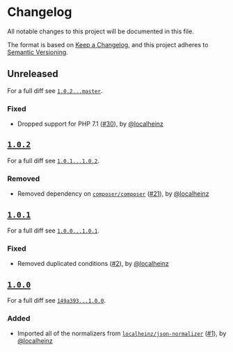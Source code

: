 # Changelog

All notable changes to this project will be documented in this file.

The format is based on [Keep a Changelog](https://keepachangelog.com/en/1.0.0/), and this project adheres to [Semantic Versioning](https://semver.org/spec/v2.0.0.html).

## Unreleased

For a full diff see [`1.0.2...master`][1.0.2...master].

### Fixed

* Dropped support for PHP 7.1 ([#30]), by [@localheinz]

## [`1.0.2`][1.0.2]

For a full diff see [`1.0.1...1.0.2`][1.0.1...1.0.2].

### Removed

* Removed dependency on [`composer/composer`](https://github.com/composer/composer) ([#21]), by [@localheinz]

## [`1.0.1`][1.0.1]

For a full diff see [`1.0.0...1.0.1`][1.0.0...1.0.1].

### Fixed

* Removed duplicated conditions ([#2]), by [@localheinz]

## [`1.0.0`][1.0.0]

For a full diff see [`149a393...1.0.0`][149a393...1.0.0].

### Added

* Imported all of the normalizers from [`localheinz/json-normalizer`](https://github.com/localheinz/composer-normalize/tree/dcf55c24e2dfa49f7be594bfe50aa3c636b84501) ([#1]), by [@localheinz]

[1.0.0]: https://github.com/localheinz/composer-json-normalizer/releases/tag/1.0.0
[1.0.1]: https://github.com/localheinz/composer-json-normalizer/releases/tag/1.0.1
[1.0.2]: https://github.com/localheinz/composer-json-normalizer/releases/tag/1.0.2

[149a393...1.0.0]: https://github.com/localheinz/composer-json-normalizer/compare/149a393...1.0.0
[1.0.0...1.0.1]: https://github.com/localheinz/composer-json-normalizer/compare/1.0.0...1.0.1
[1.0.1...1.0.2]: https://github.com/localheinz/composer-json-normalizer/compare/1.0.1...1.0.2
[1.0.2...master]: https://github.com/localheinz/composer-json-normalizer/compare/1.0.2...master

[#1]: https://github.com/localheinz/composer-json-normalizer/pull/1
[#2]: https://github.com/localheinz/composer-json-normalizer/pull/2
[#21]: https://github.com/localheinz/composer-json-normalizer/pull/21
[#30]: https://github.com/localheinz/composer-json-normalizer/pull/30

[@localheinz]: https://github.com/localheinz
